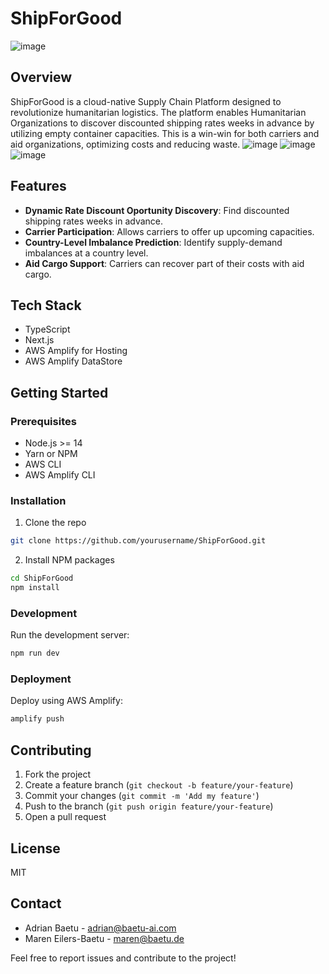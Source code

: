 # ShipForGood
![image](https://github.com/tedai-hackathon/matchmaker/assets/12798472/46fd2263-8a64-434b-9508-7ed0048fd91b)

## Overview

ShipForGood is a cloud-native Supply Chain Platform designed to revolutionize humanitarian logistics. The platform enables Humanitarian Organizations to discover discounted shipping rates weeks in advance by utilizing empty container capacities. This is a win-win for both carriers and aid organizations, optimizing costs and reducing waste.
![image](https://github.com/tedai-hackathon/matchmaker/assets/12798472/8301d574-a44a-46fc-923a-d6b9601da07b)
![image](https://github.com/tedai-hackathon/matchmaker/assets/12798472/261534f8-bc12-4a0e-be94-370b72e13f14)
![image](https://github.com/tedai-hackathon/matchmaker/assets/12798472/a969fe64-b512-464e-8231-8e6d9b32cdb9)

## Features

- **Dynamic Rate Discount Oportunity Discovery**: Find discounted shipping rates weeks in advance.
- **Carrier Participation**: Allows carriers to offer up upcoming capacities.
- **Country-Level Imbalance Prediction**: Identify supply-demand imbalances at a country level.
- **Aid Cargo Support**: Carriers can recover part of their costs with aid cargo.

## Tech Stack

- TypeScript
- Next.js
- AWS Amplify for Hosting
- AWS Amplify DataStore

## Getting Started

### Prerequisites

- Node.js >= 14
- Yarn or NPM
- AWS CLI
- AWS Amplify CLI

### Installation

1. Clone the repo
```bash
git clone https://github.com/yourusername/ShipForGood.git
```

2. Install NPM packages
```bash
cd ShipForGood
npm install
```

### Development

Run the development server:

```bash
npm run dev
```

### Deployment

Deploy using AWS Amplify:

```bash
amplify push
```

## Contributing

1. Fork the project
2. Create a feature branch (`git checkout -b feature/your-feature`)
3. Commit your changes (`git commit -m 'Add my feature'`)
4. Push to the branch (`git push origin feature/your-feature`)
5. Open a pull request

## License

MIT

## Contact

- Adrian Baetu - adrian@baetu-ai.com
- Maren Eilers-Baetu - maren@baetu.de

Feel free to report issues and contribute to the project!
